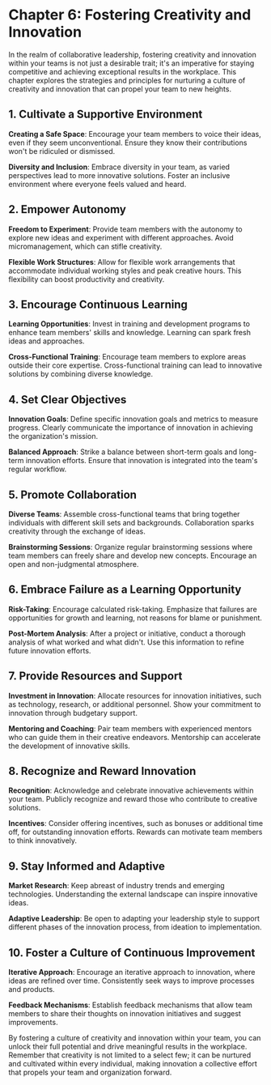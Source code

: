 Chapter 6: Fostering Creativity and Innovation
==============================================

In the realm of collaborative leadership, fostering creativity and innovation within your teams is not just a desirable trait; it's an imperative for staying competitive and achieving exceptional results in the workplace. This chapter explores the strategies and principles for nurturing a culture of creativity and innovation that can propel your team to new heights.

**1. Cultivate a Supportive Environment**
-----------------------------------------

**Creating a Safe Space**: Encourage your team members to voice their ideas, even if they seem unconventional. Ensure they know their contributions won't be ridiculed or dismissed.

**Diversity and Inclusion**: Embrace diversity in your team, as varied perspectives lead to more innovative solutions. Foster an inclusive environment where everyone feels valued and heard.

**2. Empower Autonomy**
-----------------------

**Freedom to Experiment**: Provide team members with the autonomy to explore new ideas and experiment with different approaches. Avoid micromanagement, which can stifle creativity.

**Flexible Work Structures**: Allow for flexible work arrangements that accommodate individual working styles and peak creative hours. This flexibility can boost productivity and creativity.

**3. Encourage Continuous Learning**
------------------------------------

**Learning Opportunities**: Invest in training and development programs to enhance team members' skills and knowledge. Learning can spark fresh ideas and approaches.

**Cross-Functional Training**: Encourage team members to explore areas outside their core expertise. Cross-functional training can lead to innovative solutions by combining diverse knowledge.

**4. Set Clear Objectives**
---------------------------

**Innovation Goals**: Define specific innovation goals and metrics to measure progress. Clearly communicate the importance of innovation in achieving the organization's mission.

**Balanced Approach**: Strike a balance between short-term goals and long-term innovation efforts. Ensure that innovation is integrated into the team's regular workflow.

**5. Promote Collaboration**
----------------------------

**Diverse Teams**: Assemble cross-functional teams that bring together individuals with different skill sets and backgrounds. Collaboration sparks creativity through the exchange of ideas.

**Brainstorming Sessions**: Organize regular brainstorming sessions where team members can freely share and develop new concepts. Encourage an open and non-judgmental atmosphere.

**6. Embrace Failure as a Learning Opportunity**
------------------------------------------------

**Risk-Taking**: Encourage calculated risk-taking. Emphasize that failures are opportunities for growth and learning, not reasons for blame or punishment.

**Post-Mortem Analysis**: After a project or initiative, conduct a thorough analysis of what worked and what didn't. Use this information to refine future innovation efforts.

**7. Provide Resources and Support**
------------------------------------

**Investment in Innovation**: Allocate resources for innovation initiatives, such as technology, research, or additional personnel. Show your commitment to innovation through budgetary support.

**Mentoring and Coaching**: Pair team members with experienced mentors who can guide them in their creative endeavors. Mentorship can accelerate the development of innovative skills.

**8. Recognize and Reward Innovation**
--------------------------------------

**Recognition**: Acknowledge and celebrate innovative achievements within your team. Publicly recognize and reward those who contribute to creative solutions.

**Incentives**: Consider offering incentives, such as bonuses or additional time off, for outstanding innovation efforts. Rewards can motivate team members to think innovatively.

**9. Stay Informed and Adaptive**
---------------------------------

**Market Research**: Keep abreast of industry trends and emerging technologies. Understanding the external landscape can inspire innovative ideas.

**Adaptive Leadership**: Be open to adapting your leadership style to support different phases of the innovation process, from ideation to implementation.

**10. Foster a Culture of Continuous Improvement**
--------------------------------------------------

**Iterative Approach**: Encourage an iterative approach to innovation, where ideas are refined over time. Consistently seek ways to improve processes and products.

**Feedback Mechanisms**: Establish feedback mechanisms that allow team members to share their thoughts on innovation initiatives and suggest improvements.

By fostering a culture of creativity and innovation within your team, you can unlock their full potential and drive meaningful results in the workplace. Remember that creativity is not limited to a select few; it can be nurtured and cultivated within every individual, making innovation a collective effort that propels your team and organization forward.
